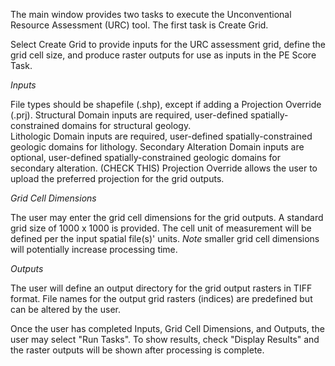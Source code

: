 The main window provides two tasks to execute the Unconventional Resource Assessment (URC) tool. The first task is Create Grid. 

Select Create Grid to provide inputs for the URC assessment grid, define the grid cell size, and produce raster outputs for use as inputs in the PE Score Task. 

*Inputs*

File types should be shapefile (.shp), except if adding a Projection Override (.prj). 
Structural Domain inputs are required, user-defined spatially-constrained domains for structural geology.  
Lithologic Domain inputs are required, user-defined spatially-constrained geologic domains for lithology. 
Secondary Alteration Domain inputs are optional, user-defined spatially-constrained geologic domains for secondary alteration. 
(CHECK THIS) Projection Override allows the user to upload the preferred projection for the grid outputs. 

*Grid Cell Dimensions*

The user may enter the grid cell dimensions for the grid outputs. A standard grid size of 1000 x 1000 is provided. The cell unit of measurement will be defined per the input spatial file(s)' units. 
_Note_ smaller grid cell dimensions will potentially increase processing time. 

*Outputs*

The user will define an output directory for the grid output rasters in TIFF format. File names for the output grid rasters (indices) are predefined but can be altered by the user. 

Once the user has completed Inputs, Grid Cell Dimensions, and Outputs, the user may select "Run Tasks". To show results, check "Display Results" and the raster outputs will be shown after processing is complete. 
